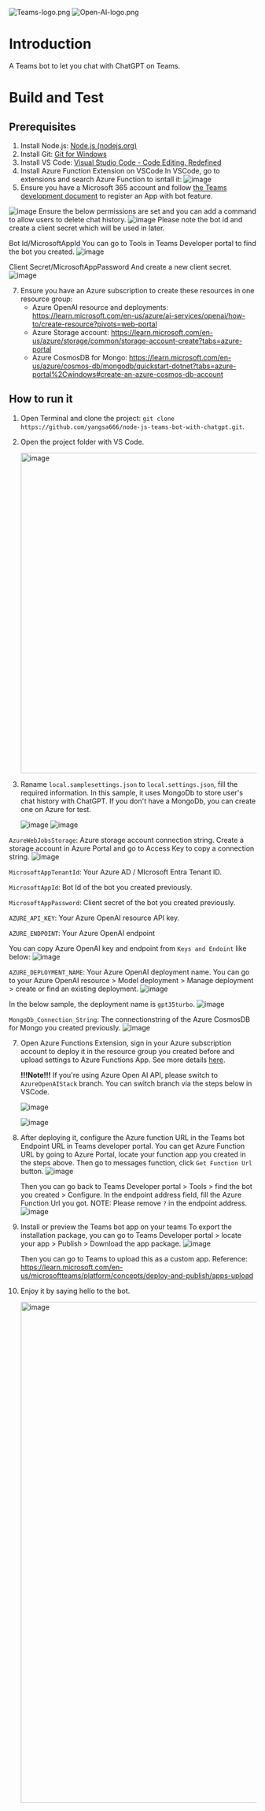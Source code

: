 ![Teams-logo.png](https://i.ibb.co/KctV4zT/Teams-logo.png) ![Open-AI-logo.png](https://i.ibb.co/R0J7sF8/Open-AI-logo.png)

# Introduction 
A Teams bot to let you chat with ChatGPT on Teams.

# Build and Test

## Prerequisites
1. Install Node.js: [Node.js (nodejs.org)](https://nodejs.org/en/)
2. Install Git: [Git for Windows](https://gitforwindows.org/)
3. Install VS Code: [Visual Studio Code - Code Editing. Redefined](https://code.visualstudio.com/)
4. Install Azure Function Extension on VSCode
   In VSCode, go to extensions and search Azure Function to isntall it:
   ![image](https://github.com/yangsa666/node-js-teams-bot-with-chatgpt/assets/31430559/27b4eefe-e7fd-4933-a7ed-67e82b80ddbf)
6. Ensure you have a Microsoft 365 account and follow [the Teams development document](https://learn.microsoft.com/en-us/microsoftteams/platform/concepts/build-and-test/teams-developer-portal) to register an App with bot feature.

  ![image](https://github.com/yangsa666/node-js-teams-bot-with-chatgpt/assets/31430559/6e944f80-73ce-4fba-b32a-5dac4705d617)
  Ensure the below permissions are set and you can add a command to allow users to delete chat history.
  ![image](https://github.com/yangsa666/node-js-teams-bot-with-chatgpt/assets/31430559/86e16a52-6e9c-4e75-856f-b8b5086a3f9b)
  Please note the bot id and create a client secret which will be used in later.
  
  Bot Id/MicrosoftAppId
  You can go to Tools in Teams Developer portal to find the bot you created. 
  ![image](https://github.com/yangsa666/node-js-teams-bot-with-chatgpt/assets/31430559/bca1abe0-c808-4648-a0f5-9bba0bc145ef)

  Client Secret/MicrosoftAppPassword
  And create a new client secret.
  ![image](https://github.com/yangsa666/node-js-teams-bot-with-chatgpt/assets/31430559/87a88231-8502-49d0-903f-2cd91c51b4bf)

7. Ensure you have an Azure subscription to create these resources in one resource group:
   - Azure OpenAI resource and deployments: https://learn.microsoft.com/en-us/azure/ai-services/openai/how-to/create-resource?pivots=web-portal
   - Azure Storage account: https://learn.microsoft.com/en-us/azure/storage/common/storage-account-create?tabs=azure-portal
   - Azure CosmosDB for Mongo: https://learn.microsoft.com/en-us/azure/cosmos-db/mongodb/quickstart-dotnet?tabs=azure-portal%2Cwindows#create-an-azure-cosmos-db-account

## How to run it
1. Open Terminal and clone the project: `git clone https://github.com/yangsa666/node-js-teams-bot-with-chatgpt.git`.
2. Open the project folder with VS Code.

   <img width="650" alt="image" src="https://github.com/yangsa666/node-js-teams-bot-with-chatgpt/assets/31430559/2e78f3b3-5d2d-4002-a7fb-6d0dd5ba7904">

4. Raname `local.samplesettings.json` to `local.settings.json`, fill the required information. In this sample, it uses MongoDb to store user's chat history with ChatGPT. If you don't have a MongoDb, you can create one on Azure for test.

   ![image](https://github.com/yangsa666/node-js-teams-bot-with-chatgpt/assets/31430559/d0b229d4-00e7-4b59-833c-a7e29bcf3193)
   ![image](https://github.com/yangsa666/node-js-teams-bot-with-chatgpt/assets/31430559/5f727194-df41-4f1a-aa3a-87c7977171f2)

`AzureWebJobsStorage`: Azure storage account connection string. Create a storage account in Azure Portal and go to Access Key to copy a connection string.
![image](https://github.com/yangsa666/node-js-teams-bot-with-chatgpt/assets/31430559/15442152-ff60-45ed-9fff-435e2319aa0f)

`MicrosoftAppTenantId`: Your Azure AD / MIcrosoft Entra Tenant ID.

`MicrosoftAppId`: Bot Id of the bot you created previously.

`MicrosoftAppPassword`: Client secret of the bot you created previously.

`AZURE_API_KEY`: Your Azure OpenAI resource API key.

`AZURE_ENDPOINT`: Your Azure OpenAI endpoint

You can copy Azure OpenAI key and endpoint from `Keys and Endoint` like below: 
![image](https://github.com/yangsa666/node-js-teams-bot-with-chatgpt/assets/31430559/08dbd637-4443-40a3-9127-e0208bef66b8)

`AZURE_DEPLOYMENT_NAME`: Your Azure OpenAI deployment name.
You can go to your Azure OpenAI resource > Model deployment > Manage deployment > create or find an existing deployment.
![image](https://github.com/yangsa666/node-js-teams-bot-with-chatgpt/assets/31430559/f473e215-a612-4dff-99fe-ea46afa2b807)

In the below sample, the deployment name is `gpt35turbo`.
![image](https://github.com/yangsa666/node-js-teams-bot-with-chatgpt/assets/31430559/6bdf7486-1ba8-4e2a-8075-112b9aa0e629)

`MongoDb_Connection_String`: The connectionstring of the Azure CosmosDB for Mongo you created previously.
![image](https://github.com/yangsa666/node-js-teams-bot-with-chatgpt/assets/31430559/792939e9-f6d1-4ad0-b948-182c0307b9b1)


7. Open Azure Functions Extension, sign in your Azure subscription account to deploy it in the resource group you created before and upload settings to Azure Functions App. See more details [here](https://learn.microsoft.com/en-us/azure/developer/javascript/how-to/with-web-app/azure-function-resource-group-management/deploy-azure-function-with-visual-studio-code#use-visual-studio-code-extension-to-deploy-to-hosting-environment).

   **!!!Note!!!**
      If you're using Azure Open AI API, please switch to `AzureOpenAIStack` branch. You can switch branch via the steps below in VSCode.

   ![image](https://github.com/yangsa666/node-js-teams-bot-with-chatgpt/assets/31430559/f48b9f0e-e6f4-4ffc-985e-731ca0e50c04)

   ![image](https://github.com/yangsa666/node-js-teams-bot-with-chatgpt/assets/31430559/85043635-f52c-4620-b221-e281166d4e60)

9. After deploying it, configure the Azure function URL in the Teams bot Endpoint URL in Teams developer portal.
    You can get Azure Function URL by going to Azure Portal, locate your function app you created in the steps above. Then go to messages function, click `Get Function Url` button.
   ![image](https://github.com/yangsa666/node-js-teams-bot-with-chatgpt/assets/31430559/698ba6fd-b0aa-4499-bcc0-9471c24bbc6d)

   Then you can go back to Teams Developer portal > Tools > find the bot you created > Configure. In the endpoint address field, fill the Azure Function Url you got. NOTE: Please remove `?` in the endpoint address.
   ![image](https://github.com/yangsa666/node-js-teams-bot-with-chatgpt/assets/31430559/6b53fa8d-551c-4b64-b6bd-c09c669b7bf2)


11. Install or preview the Teams bot app on your teams
    To export the installation package, you can go to Teams Developer portal > locate your app > Publish > Download the app package.
    ![image](https://github.com/yangsa666/node-js-teams-bot-with-chatgpt/assets/31430559/f75c5589-dabd-45e8-9afa-63b5a937b72e)

    Then you can go to Teams to upload this as a custom app. Reference: https://learn.microsoft.com/en-us/microsoftteams/platform/concepts/deploy-and-publish/apps-upload
    
13. Enjoy it by saying hello to the bot.

    <img width="1017" alt="image" src="https://github.com/yangsa666/node-js-teams-bot-with-chatgpt/assets/31430559/c67d06cc-2dd4-4183-97fe-8c91991e506c">
